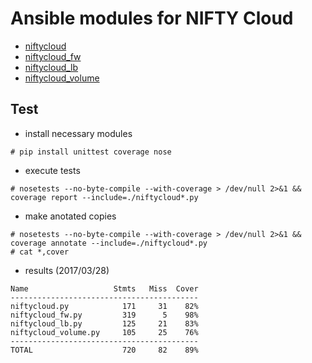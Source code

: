 # Ansible modules for NIFTY Cloud

* [niftycloud](documents/niftycloud.md)
* [niftycloud_fw](documents/niftycloud_fw.md)
* [niftycloud_lb](documents/niftycloud_lb.md)
* [niftycloud_volume](documents/niftycloud_volume.md)

## Test

* install necessary modules
```
# pip install unittest coverage nose
```

* execute tests
```
# nosetests --no-byte-compile --with-coverage > /dev/null 2>&1 && coverage report --include=./niftycloud*.py
```

* make anotated copies
```
# nosetests --no-byte-compile --with-coverage > /dev/null 2>&1 && coverage annotate --include=./niftycloud*.py
# cat *,cover
```

* results (2017/03/28)
```
Name                   Stmts   Miss  Cover
------------------------------------------
niftycloud.py            171     31    82%
niftycloud_fw.py         319      5    98%
niftycloud_lb.py         125     21    83%
niftycloud_volume.py     105     25    76%
------------------------------------------
TOTAL                    720     82    89%
```
